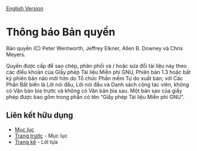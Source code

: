 [English Version](http://openbookproject.net/thinkcs/python/english3e/copyright.html)

# Thông báo Bản quyền

Bản quyền (C) Peter Wentworth, Jeffrey Elkner, Allen B. Downey và Chris Meyers.

Quyền được cấp để sao chép, phân phối và / hoặc sửa đổi tài liệu này theo các điều khoản của Giấy phép Tài liệu Miễn phí GNU, Phiên bản 1.3 hoặc bất kỳ phiên bản nào mới hơn do Tổ chức Phần mềm Tự do xuất bản; với Các Phần Bất biến là Lời nói đầu, Lời nói đầu và Danh sách cộng tác viên, không có Văn bản bìa trước và không có Văn bản bìa sau. Một bản sao của giấy phép được bao gồm trong phần có tên “Giấy phép Tài liệu Miễn phí GNU”.

## Liên kết hữu dụng
- [Mục lục](index.md)
- [Trang trước](index.md) - Mục lục
- [Trang kế](foreword.md) - Lời tựa
